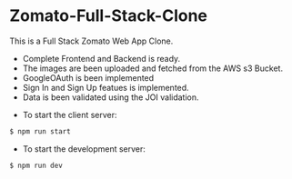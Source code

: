 # Zomato-Full-Stack-Clone
This is a Full Stack Zomato Web App Clone.

- Complete Frontend and Backend is ready.
- The images are been uploaded and fetched from the AWS s3 Bucket.
- GoogleOAuth is been implemented
- Sign In and Sign Up featues is implemented.
- Data is been validated using the JOI validation.

* To start the client server:
```bash
$ npm run start
```

* To start the development server:
```bash
$ npm run dev
```
